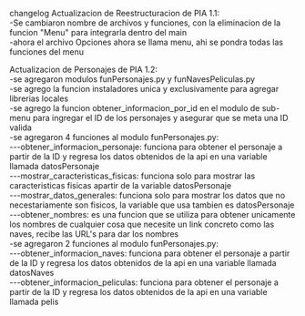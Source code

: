 changelog
Actualizacion de Reestructuracion de PIA 1.1:                                     
-Se cambiaron nombre de archivos y funciones, con la eliminacion de la funcion "Menu" para integrarla dentro del main                 
-ahora el archivo Opciones ahora se llama menu, ahi se pondra todas las funciones del menu               


Actualizacion de Personajes de PIA 1.2:  
-se agregaron modulos funPersonajes.py y funNavesPeliculas.py   
-se agrego la funcion instaladores unica y exclusivamente para agregar librerias locales   
-se agrego la funcion obtener_informacion_por_id en el modulo de sub-menu para ingregar el ID de los personajes y asegurar que se meta una ID valida 	   
-se agregaron 4 funciones al modulo funPersonajes.py:    
---obtener_informacion_personaje: funciona para obtener el personaje a partir de la ID y regresa los datos obtenidos de la api en una variable llamada datosPersonaje    
---mostrar_caracteristicas_fisicas: funciona solo para mostrar las caracteristicas fisicas apartir de la variable datosPersonaje    
---mostrar_datos_generales: funciona solo para mostrar los datos que no necestariamente son fisicos, la variable que usa tambien es datosPersonaje   
---obtener_nombres: es una funcion que se utiliza para obtener unicamente los nombres de cualquier cosa que necesite un link concreto como las naves, recibe las URL's para dar los nombres     
-se agregaron 2 funciones al modulo funPersonajes.py:     
---obtener_informacion_naves: funciona para obtener el personaje a partir de la ID y regresa los datos obtenidos de la api en una variable llamada datosNaves      
---obtener_informacion_peliculas: funciona para obtener el personaje a partir de la ID y regresa los datos obtenidos de la api en una variable llamada pelis
